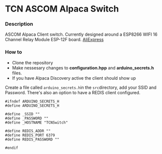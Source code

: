 # TCN ASCOM Alpaca Switch

### Description
ASCOM Alpaca Client switch. Currently designed around a ESP8266 WIFI 16 Channel Relay Module ESP-12F board. [AliExpress](https://www.aliexpress.com/item/1005003297328162.html)



### How to
- Clone the repository
- Make nessesary changes to <b>configuration.hpp</b> and <b>arduino_secrets.h</b> files.
- If you have Alpaca Discovery active the client should show up

Create a file called `arduino_secrets.h`in the `src`directory, add your SSID and Password. There's also an option to have a REDIS client configured.

```
#ifndef ARDUINO_SECRETS_H
#define ARDUINO_SECRETS_H

#define _SSID ""
#define _PASSWORD ""
#define _HOSTNAME "TCNSwitch"

#define REDIS_ADDR ""
#define REDIS_PORT 6379
#define REDIS_PASSWORD ""

#endif
```